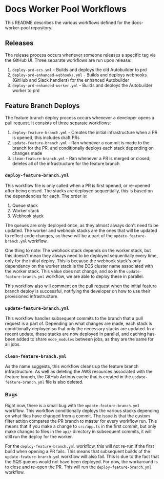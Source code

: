 # Docs Worker Pool Workflows

This README describes the various workflows defined for the docs-worker-pool repository.

## Releases

The release process occurs whenever someone releases a specific tag via the GitHub UI. Three separate workflows are run upon release:

1. `deploy-prd-ecs.yml` - Builds and deploys the old Autobuilder to prd
2. `deploy-prd-enhanced-webhooks.yml` - Builds and deploys webhooks (GitHub and Slack handlers) for the enhanced Autobuilder
3. `deploy-prd-enhanced-worker.yml` - Builds and deploys the Autobuilder worker to prd

## Feature Branch Deploys

The feature branch deploy process occurs whenever a developer opens a pull request. It consists of three separate workflows:

1. `deploy-feature-branch.yml` - Creates the initial infrastructure when a PR is opened, this includes draft PRs
2. `update-feature-branch.yml` - Ran whenever a commit is made to the branch for the PR, and conditionally deploys each stack depending on changes made
3. `clean-feature-branch.yml` - Ran whenever a PR is merged or closed; deletes all of the infrastructure for the feature branch

### `deploy-feature-branch.yml`

This workflow file is only called when a PR is first opened, or re-opened after being closed. The stacks are deployed sequentially, this is based on the dependencies for each. The order is:

1. Queue stack
2. Worker stack
3. Webhook stack

The queues are only deployed once, as they almost always don't need to be updated. The worker and webhook stacks are the ones that will be updated to reflect code changes, so these will be a part of the `update-feature-branch.yml` workflow.

One thing to note: The webhook stack depends on the worker stack, but this doesn't mean they always need to be deployed sequentially every time, only for the initial deploy. This is because the webhook stack's only dependency on the worker stack is the ECS cluster name associated with the worker stack. This value does not change, and so in the `update-feature-branch.yml` workflow, we are able to deploy these in parallel.

This workflow also will comment on the pull request when the initial feature branch deploy is successful, notifying the developer on how to use their provisioned infrastructure.

### `update-feature-branch.yml`

This workflow handles subsequent commits to the branch that a pull request is a part of. Depending on what changes are made, each stack is conditionally deployed so that only the necessary stacks are updated. In a recent update, these stacks are now deployed in parallel, and caching has been added to share `node_modules` between jobs, as they are the same for all jobs.

### `clean-feature-branch.yml`

As the name suggests, this workflow cleans up the feature branch infrastructure. As well as deleting the AWS resources associated with the feature branch, the GitHub Actions cache that is created in the `update-feature-branch.yml` file is also deleted.

### Bugs

Right now, there is a small bug with the `update-feature-branch.yml` workflow. This workflow conditionally deploys the various stacks depending on what files have changed from a commit. The issue is that the custom filter action compares the PR branch to master for every workflow run. This means that if you make a change to `src/app.ts` in the first commit, but only make changes to files in the `api/` directory in subsequent commits, it will still run the deploy for the worker.

For the `deploy-feature-branch.yml` workflow, this will not re-run if the first build when opening a PR fails. This means that subsequent builds of the `update-feature-branch.yml` workflow will also fail. This is due to the fact that the SQS queues would not have been deployed. For now, the workaround is to close and re-open the PR. This will run the `deploy-feature-branch.yml` workflow.
